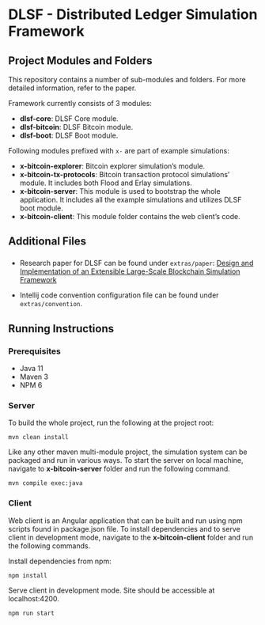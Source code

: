 # DLSF - Distributed Ledger Simulation Framework

## Project Modules and Folders
This repository contains a number of sub-modules and folders. For more detailed information, refer to the paper.

Framework currently consists of 3 modules:
- __dlsf-core__: DLSF Core module.
- __dlsf-bitcoin__: DLSF Bitcoin module.
- __dlsf-boot__: DLSF Boot module.

Following modules prefixed with `x-` are part of example simulations: 
- __x-bitcoin-explorer__: Bitcoin explorer simulation’s module.
- __x-bitcoin-tx-protocols__: Bitcoin transaction protocol simulations’ module. It includes both Flood and Erlay simulations.
- __x-bitcoin-server__: This module is used to bootstrap the whole application. It includes all the example simulations and utilizes DLSF boot module.
- __x-bitcoin-client__: This module folder contains the web client’s code.

## Additional Files
###
- Research paper for DLSF can be found under `extras/paper`:
[Design and Implementation of an Extensible Large-Scale Blockchain Simulation Framework](extras/paper/DLSF-Design_and_Implementation_of_an_Extensible_Large-Scale_Blockchain_Simulation_Framework.pdf)

- Intellij code convention configuration file can be found under `extras/convention`.

## Running Instructions
### Prerequisites
- Java 11
- Maven 3
- NPM 6

### Server
To build the whole project, run the following at the project root:
```shell script
mvn clean install
```
Like any other maven multi-module project, the simulation system can be packaged and run in various ways. To start the server on local machine, navigate to __x-bitcoin-server__ folder and run the following command.
 

```shell script
mvn compile exec:java
```

### Client
Web client is an Angular application that can be built and run using npm scripts found in package.json file. To install dependencies and to serve client in development mode, navigate to the __x-bitcoin-client__ folder and run the following commands.

Install dependencies from npm:
```shell script
npm install
```

Serve client in development mode. Site should be accessible at localhost:4200.
```shell script
npm run start
```